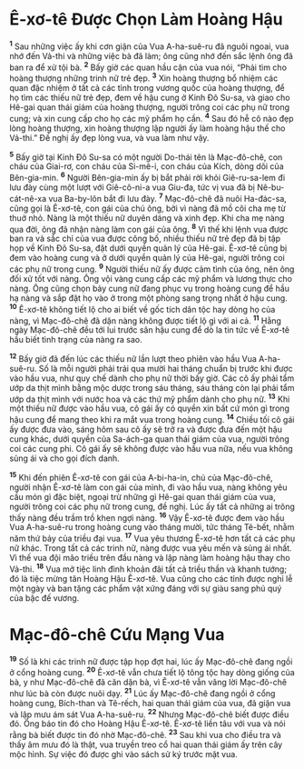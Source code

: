 # Ê-xơ-tê Được Chọn Làm Hoàng Hậu
<sup><b>1</b></sup> Sau những việc ấy khi cơn giận của Vua A-ha-suê-ru đã nguôi ngoai, vua nhớ đến Vả-thi và những việc bà đã làm; ông cũng nhớ đến sắc lệnh ông đã ban ra để xử tội bà. <sup><b>2</b></sup> Bấy giờ các quan hầu cận của vua nói, “Phải tìm cho hoàng thượng những trinh nữ trẻ đẹp. <sup><b>3</b></sup> Xin hoàng thượng bổ nhiệm các quan đặc nhiệm ở tất cả các tỉnh trong vương quốc của hoàng thượng, để họ tìm các thiếu nữ trẻ đẹp, đem về hậu cung ở Kinh Đô Su-sa, và giao cho Hê-gai quan thái giám của hoàng thượng, người trông coi các phụ nữ trong cung; và xin cung cấp cho họ các mỹ phẩm họ cần. <sup><b>4</b></sup> Sau đó hễ cô nào đẹp lòng hoàng thượng, xin hoàng thượng lập người ấy làm hoàng hậu thế cho Vả-thi.” Đề nghị ấy đẹp lòng vua, và vua làm như vậy.

<sup><b>5</b></sup> Bấy giờ tại Kinh Đô Su-sa có một người Do-thái tên là Mạc-đô-chê, con cháu của Giai-rơ, con cháu của Si-mê-i, con cháu của Kích, dòng dõi của Bên-gia-min. <sup><b>6</b></sup> Người Bên-gia-min ấy bị bắt phải rời khỏi Giê-ru-sa-lem đi lưu đày cùng một lượt với Giê-cô-ni-a vua Giu-đa, tức vị vua đã bị Nê-bu-cát-nê-xa vua Ba-by-lôn bắt đi lưu đày. <sup><b>7</b></sup> Mạc-đô-chê đã nuôi Ha-đác-sa, cũng gọi là Ê-xơ-tê, con gái của chú ông, bởi vì nàng đã mồ côi cha mẹ từ thuở nhỏ. Nàng là một thiếu nữ duyên dáng và xinh đẹp. Khi cha mẹ nàng qua đời, ông đã nhận nàng làm con gái của ông. <sup><b>8</b></sup> Vì thế khi lệnh vua được ban ra và sắc chỉ của vua được công bố, nhiều thiếu nữ trẻ đẹp đã bị tập họp về Kinh Đô Su-sa, đặt dưới quyền quản lý của Hê-gai. Ê-xơ-tê cũng bị đem vào hoàng cung và ở dưới quyền quản lý của Hê-gai, người trông coi các phụ nữ trong cung. <sup><b>9</b></sup> Người thiếu nữ ấy được cảm tình của ông, nên ông đối xử tốt với nàng. Ông vội vàng cung cấp các mỹ phẩm và lương thực cho nàng. Ông cũng chọn bảy cung nữ đang phục vụ trong hoàng cung để hầu hạ nàng và sắp đặt họ vào ở trong một phòng sang trọng nhất ở hậu cung. <sup><b>10</b></sup> Ê-xơ-tê không tiết lộ cho ai biết về gốc tích dân tộc hay dòng họ của nàng, vì Mạc-đô-chê đã dặn nàng không được tiết lộ gì với ai cả. <sup><b>11</b></sup> Hằng ngày Mạc-đô-chê đều tới lui trước sân hậu cung để dò la tin tức về Ê-xơ-tê hầu biết tình trạng của nàng ra sao.

<sup><b>12</b></sup> Bấy giờ đã đến lúc các thiếu nữ lần lượt theo phiên vào hầu Vua A-ha-suê-ru. Số là mỗi người phải trải qua mười hai tháng chuẩn bị trước khi được vào hầu vua, như quy chế dành cho phụ nữ thời bấy giờ. Các cô ấy phải tẩm ướp da thịt mình bằng mộc dược trong sáu tháng, sáu tháng còn lại phải tẩm ướp da thịt mình với nước hoa và các thứ mỹ phẩm dành cho phụ nữ. <sup><b>13</b></sup> Khi một thiếu nữ được vào hầu vua, cô gái ấy có quyền xin bất cứ món gì trong hậu cung để mang theo khi ra mắt vua trong hoàng cung. <sup><b>14</b></sup> Chiều tối cô gái ấy được đưa vào, sáng hôm sau cô ấy sẽ trở ra và được đưa đến một hậu cung khác, dưới quyền của Sa-ách-ga quan thái giám của vua, người trông coi các cung phi. Cô gái ấy sẽ không được vào hầu vua nữa, nếu vua không sủng ái và cho gọi đích danh.

<sup><b>15</b></sup> Khi đến phiên Ê-xơ-tê con gái của A-bi-ha-in, chú của Mạc-đô-chê, người nhận Ê-xơ-tê làm con gái của mình, đi vào hầu vua, nàng không yêu cầu món gì đặc biệt, ngoại trừ những gì Hê-gai quan thái giám của vua, người trông coi các phụ nữ trong cung, đề nghị. Lúc ấy tất cả những ai trông thấy nàng đều trầm trồ khen ngợi nàng. <sup><b>16</b></sup> Vậy Ê-xơ-tê được đem vào hầu Vua A-ha-suê-ru trong hoàng cung vào tháng mười, tức tháng Tê-bết, nhằm năm thứ bảy của triều đại vua. <sup><b>17</b></sup> Vua yêu thương Ê-xơ-tê hơn tất cả các phụ nữ khác. Trong tất cả các trinh nữ, nàng được vua yêu mến và sủng ái nhất. Vì thế vua đội mão triều trên đầu nàng và lập nàng làm hoàng hậu thay cho Vả-thi. <sup><b>18</b></sup> Vua mở tiệc linh đình khoản đãi tất cả triều thần và khanh tướng; đó là tiệc mừng tân Hoàng Hậu Ê-xơ-tê. Vua cũng cho các tỉnh được nghỉ lễ một ngày và ban tặng các phẩm vật xứng đáng với sự giàu sang phú quý của bậc đế vương.

# Mạc-đô-chê Cứu Mạng Vua
<sup><b>19</b></sup> Số là khi các trinh nữ được tập họp đợt hai, lúc ấy Mạc-đô-chê đang ngồi ở cổng hoàng cung. <sup><b>20</b></sup> Ê-xơ-tê vẫn chưa tiết lộ tông tộc hay dòng giống của bà, y như Mạc-đô-chê đã căn dặn bà, vì Ê-xơ-tê vẫn vâng lời Mạc-đô-chê như lúc bà còn được nuôi dạy. <sup><b>21</b></sup> Lúc ấy Mạc-đô-chê đang ngồi ở cổng hoàng cung, Bích-than và Tê-rếch, hai quan thái giám của vua, đã giận vua và lập mưu ám sát Vua A-ha-suê-ru. <sup><b>22</b></sup> Nhưng Mạc-đô-chê biết được điều đó. Ông báo tin đó cho Hoàng Hậu Ê-xơ-tê. Ê-xơ-tê liền tâu với vua và nói rằng bà biết được tin đó nhờ Mạc-đô-chê. <sup><b>23</b></sup> Sau khi vua cho điều tra và thấy âm mưu đó là thật, vua truyền treo cổ hai quan thái giám ấy trên cây mộc hình. Sự việc đó được ghi vào sách sử ký trước mặt vua.